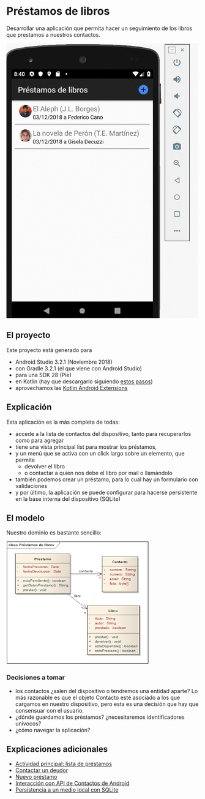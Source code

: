 # Préstamos de libros

Desarrollar una aplicación que permita hacer un seguimiento de los libros que prestamos a nuestros contactos.

![video](video/demo.gif)

## El proyecto

Este proyecto está generado para

* Android Studio 3.2.1 (Noviembre 2018)
* con Gradle 3.2.1 (el que viene con Android Studio)
* para una SDK 28 (Pie)
* en Kotlin (hay que descargarlo siguiendo [estos pasos](https://kotlinlang.org/docs/tutorials/kotlin-android.html))
* aprovechamos las [Kotlin Android Extensions](https://antonioleiva.com/kotlin-android-extensions/)

## Explicación

Esta aplicación es la más completa de todas:

* accede a la lista de contactos del dispositivo, tanto para recuperarlos como para agregar
* tiene una vista principal list para mostrar los préstamos,
* y un menú que se activa con un click largo sobre un elemento, que permite
  * devolver el libro
  * o contactar a quien nos debe el libro por mail o llamándolo
* también podemos crear un préstamo, para lo cual hay un formulario con validaciones
* y por último, la aplicación se puede configurar para hacerse persistente en la base interna del dispositivo (SQLite)

## El modelo

Nuestro dominio es bastante sencillo:

![image](images/modelo.png)

### Decisiones a tomar

* los contactos ¿salen del dispositivo o tendremos una entidad aparte? Lo más razonable es que el objeto Contacto esté asociado a los que cargamos en nuestro dispositivo, pero esta es una decisión que hay que consensuar con el usuario.
* ¿dónde guardamos los préstamos? ¿necesitaremos identificadores unívocos?
* ¿cómo navegar la aplicación?

## Explicaciones adicionales

* [Actividad principal: lista de préstamos](documentation/listaPrestamos.md)
* [Contactar un deudor](documentation/contactarDeudor.md)
* [Nuevo préstamo](documentation/nuevoPrestamo.md)
* [Interacción con API de Contactos de Android](documentation/apiContactos.md)
* [Persistencia a un medio local con SQLite](documentation/persistenciaLocal.md)
